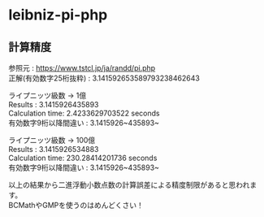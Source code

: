# leibniz-pi-php

## 計算精度
  
参照元 : https://www.tstcl.jp/ja/randd/pi.php  
正解(有効数字25桁抜粋) : 3.141592653589793238462643  
  
ライプニッツ級数 -> 1億  
Results : 3.1415926435893  
Calculation time: 2.4233629703522 seconds  
有効数字9桁以降間違い : 3.1415926~435893~  
  
ライプニッツ級数 -> 100億  
Results : 3.1415926534883  
Calculation time: 230.28414201736 seconds  
有効数字9桁以降間違い : 3.1415926~435893~  

以上の結果から二進浮動小数点数の計算誤差による精度制限があると思われます。  
BCMathやGMPを使うのはめんどくさい！
